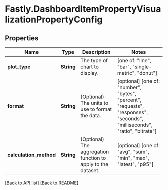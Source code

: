 # Fastly.DashboardItemPropertyVisualizationPropertyConfig

## Properties

Name | Type | Description | Notes
------------ | ------------- | ------------- | -------------
**plot_type** | **String** | The type of chart to display.  |  [one of: "line", "bar", "single-metric", "donut"]
**format** | **String** | (Optional) The units to use to format the data.  | [optional]  [one of: "number", "bytes", "percent", "requests", "responses", "seconds", "milliseconds", "ratio", "bitrate"]
**calculation_method** | **String** | (Optional) The aggregation function to apply to the dataset.  | [optional]  [one of: "avg", "sum", "min", "max", "latest", "p95"]


[[Back to API list]](../../README.md#endpoints) [[Back to README]](../../README.md)
